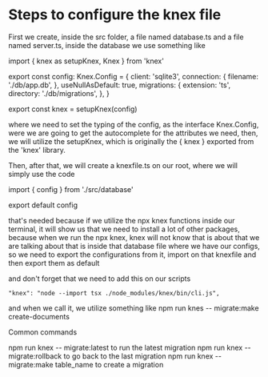 # Steps to configure the knex file

First we create, inside the src folder, a file named database.ts and a file named server.ts, inside the database
we use something like

import { knex as setupKnex, Knex } from 'knex'

export const config: Knex.Config = {
  client: 'sqlite3',
  connection: {
    filename: './db/app.db',
  },
  useNullAsDefault: true,
  migrations: {
    extension: 'ts',
    directory: './db/migrations',
  },
}

export const knex = setupKnex(config)

where we need to set the typing of the config, as the interface Knex.Config, were we are going to get the autocomplete
for the attributes we need, then, we will utilize the setupKnex, which is originally the { knex } exported from the 'knex'
library.

Then, after that, we will create a knexfile.ts on our root, where we will simply use the code

import { config } from './src/database'

export default config

that's needed because if we utilize the npx knex functions inside our terminal, it will show us that we need to install
a lot of other packages, because when we run the npx knex, knex will not know that is about that we are talking about that
is inside that database file where we have our configs, so we need to export the configurations from it, import on that knexfile
and then export them as default

and don't forget that we need to add this on our scripts

    "knex": "node --import tsx ./node_modules/knex/bin/cli.js",

and when we call it, we utilize something like npm run knes -- migrate:make create-documents


Common commands

npm run knex -- migrate:latest to run the latest migration
npm run knex -- migrate:rollback to go back to the last migration
npm run knex -- migrate:make table_name to create a migration
